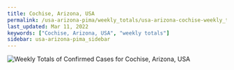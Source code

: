 ```yaml
---
title: Cochise, Arizona, USA
permalink: /usa-arizona-pima/weekly_totals/usa-arizona-cochise-weekly_totals.html
last_updated: Mar 11, 2022
keywords: ["Cochise, Arizona, USA", "weekly totals"]
sidebar: usa-arizona-pima_sidebar
---
```


![Weekly Totals of Confirmed Cases for Cochise, Arizona, USA](/covid_tracker/images/graphs/usa-arizona-cochise-weekly_totals_graph.png)
